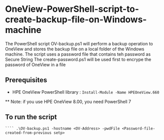 # OneView-PowerShell-script-to-create-backup-file-on-Windows-machine

The PowerShell script OV-backup.ps1 will perform a backup operation to OneView and stores the backup file on a local folder of the Windows machine.
The script uses a password file that contains teh password as Secure String
The create-password.ps1 will be used first to encrype the password of OneView in a file


## Prerequisites
* HPE OneView PowerShell library : ```` Install-Module -Name HPEOneView.660 ````

** Note: if you use HPE OneView 8.00, you need PowerShell 7


## To run the script
```` .\create-password.p1
```` .\OV-backup.ps1 -hostname <OV-Address> -pwdFile <Password-file-created-from-previous setp>
